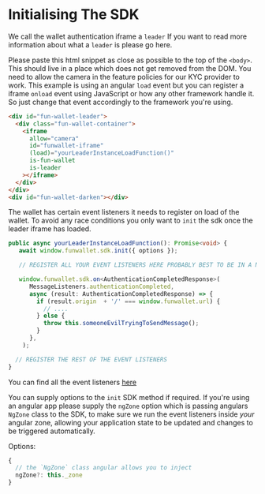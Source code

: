 # Initialising The SDK

We call the wallet authentication iframe a `leader` If you want to read more information about what a `leader` is please go here.

Please paste this html snippet as close as possible to the top of the `<body>`. This should live in a place which does not get removed from the DOM. You need to allow the camera in the feature policies for our KYC provider to work. This example is using an angular `load` event but you can register a iframe `onload` event using JavaScript or how any other framework handle it. So just change that event accordingly to the framework you're using.

```html
<div id="fun-wallet-leader">
  <div class="fun-wallet-container">
    <iframe
      allow="camera"
      id="funwallet-iframe"
      (load)="yourLeaderInstanceLoadFunction()"
      is-fun-wallet
      is-leader
    ></iframe>
  </div>
</div>
<div id="fun-wallet-darken"></div>
```

The wallet has certain event listeners it needs to register on load of the wallet. To avoid any race conditions you only want to `init` the sdk once the leader iframe has loaded.

```ts
public async yourLeaderInstanceLoadFunction(): Promise<void> {
   await window.funwallet.sdk.init({ options });

   // REGISTER ALL YOUR EVENT LISTENERS HERE PROBABLY BEST TO BE IN A NEW METHOD SOMEWHERE.

   window.funwallet.sdk.on<AuthenticationCompletedResponse>(
      MessageListeners.authenticationCompleted,
      async (result: AuthenticationCompletedResponse) => {
        if (result.origin  + '/' === window.funwallet.url) {
          // ....
        } else {
          throw this.someoneEvilTryingToSendMessage();
        }
      },
    );

  // REGISTER THE REST OF THE EVENT LISTENERS
}
```

You can find all the event listeners [here](/guide/web-sdk/sdk-event-listeners.html)

You can supply options to the `init` SDK method if required. If you're using an angular app please supply the `ngZone` option which is passing angulars `NgZone` class to the SDK, to make sure we run the event listeners inside _your_ angular zone, allowing your application state to be updated and changes to be triggered automatically.

Options:

```js
{
  // the `NgZone` class angular allows you to inject
  ngZone?: this._zone
}
```
